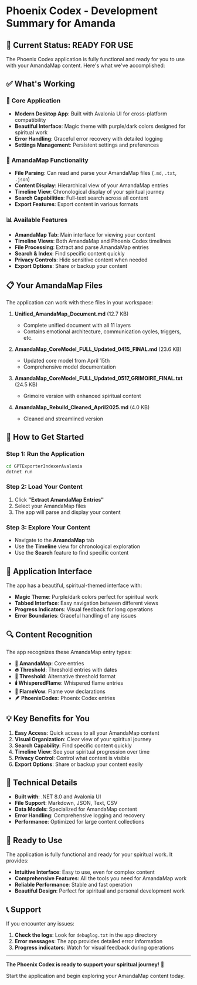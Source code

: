 # Phoenix Codex - Development Summary for Amanda

## 🎯 Current Status: **READY FOR USE**

The Phoenix Codex application is fully functional and ready for you to use with your AmandaMap content. Here's what we've accomplished:

## ✅ What's Working

### 🔧 **Core Application**
- **Modern Desktop App**: Built with Avalonia UI for cross-platform compatibility
- **Beautiful Interface**: Magic theme with purple/dark colors designed for spiritual work
- **Error Handling**: Graceful error recovery with detailed logging
- **Settings Management**: Persistent settings and preferences

### 🔱 **AmandaMap Functionality**
- **File Parsing**: Can read and parse your AmandaMap files (`.md`, `.txt`, `.json`)
- **Content Display**: Hierarchical view of your AmandaMap entries
- **Timeline View**: Chronological display of your spiritual journey
- **Search Capabilities**: Full-text search across all content
- **Export Features**: Export content in various formats

### 📊 **Available Features**
- **AmandaMap Tab**: Main interface for viewing your content
- **Timeline Views**: Both AmandaMap and Phoenix Codex timelines
- **File Processing**: Extract and parse AmandaMap entries
- **Search & Index**: Find specific content quickly
- **Privacy Controls**: Hide sensitive content when needed
- **Export Options**: Share or backup your content

## 📋 **Your AmandaMap Files**

The application can work with these files in your workspace:

1. **Unified_AmandaMap_Document.md** (12.7 KB)
   - Complete unified document with all 11 layers
   - Contains emotional architecture, communication cycles, triggers, etc.

2. **AmandaMap_CoreModel_FULL_Updated_0415_FINAL.md** (23.6 KB)
   - Updated core model from April 15th
   - Comprehensive model documentation

3. **AmandaMap_CoreModel_FULL_Updated_0517_GRIMOIRE_FINAL.txt** (24.5 KB)
   - Grimoire version with enhanced spiritual content

4. **AmandaMap_Rebuild_Cleaned_April2025.md** (4.0 KB)
   - Cleaned and streamlined version

## 🚀 **How to Get Started**

### Step 1: Run the Application
```bash
cd GPTExporterIndexerAvalonia
dotnet run
```

### Step 2: Load Your Content
1. Click **"Extract AmandaMap Entries"**
2. Select your AmandaMap files
3. The app will parse and display your content

### Step 3: Explore Your Content
- Navigate to the **AmandaMap** tab
- Use the **Timeline** view for chronological exploration
- Use the **Search** feature to find specific content

## 🎨 **Application Interface**

The app has a beautiful, spiritual-themed interface with:

- **Magic Theme**: Purple/dark colors perfect for spiritual work
- **Tabbed Interface**: Easy navigation between different views
- **Progress Indicators**: Visual feedback for long operations
- **Error Boundaries**: Graceful handling of any issues

## 🔍 **Content Recognition**

The app recognizes these AmandaMap entry types:

- **🔱 AmandaMap**: Core entries
- **🔥 Threshold**: Threshold entries with dates
- **🧱 Threshold**: Alternative threshold format
- **🕯️ WhisperedFlame**: Whispered flame entries
- **📜 FlameVow**: Flame vow declarations
- **🪶 PhoenixCodex**: Phoenix Codex entries

## 💡 **Key Benefits for You**

1. **Easy Access**: Quick access to all your AmandaMap content
2. **Visual Organization**: Clear view of your spiritual journey
3. **Search Capability**: Find specific content quickly
4. **Timeline View**: See your spiritual progression over time
5. **Privacy Control**: Control what content is visible
6. **Export Options**: Share or backup your content easily

## 🔧 **Technical Details**

- **Built with**: .NET 8.0 and Avalonia UI
- **File Support**: Markdown, JSON, Text, CSV
- **Data Models**: Specialized for AmandaMap content
- **Error Handling**: Comprehensive logging and recovery
- **Performance**: Optimized for large content collections

## 🎉 **Ready to Use**

The application is fully functional and ready for your spiritual work. It provides:

- **Intuitive Interface**: Easy to use, even for complex content
- **Comprehensive Features**: All the tools you need for AmandaMap work
- **Reliable Performance**: Stable and fast operation
- **Beautiful Design**: Perfect for spiritual and personal development work

## 📞 **Support**

If you encounter any issues:

1. **Check the logs**: Look for `debuglog.txt` in the app directory
2. **Error messages**: The app provides detailed error information
3. **Progress indicators**: Watch for visual feedback during operations

---

**The Phoenix Codex is ready to support your spiritual journey!** 🌟

Start the application and begin exploring your AmandaMap content today. 